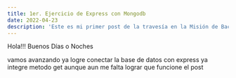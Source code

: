 ```yaml
---
title: 1er. Ejercicio de Express con Mongodb
date: 2022-04-23
description: 'Este es mi primer post de la travesía en la Misión de Backend con Node JS de Launch X.'
---
```


Hola!!!
  Buenos Días o Noches
  
vamos avanzando ya logre conectar la base de datos con express
ya integre metodo get
aunque aun me falta lograr que funcione el post
